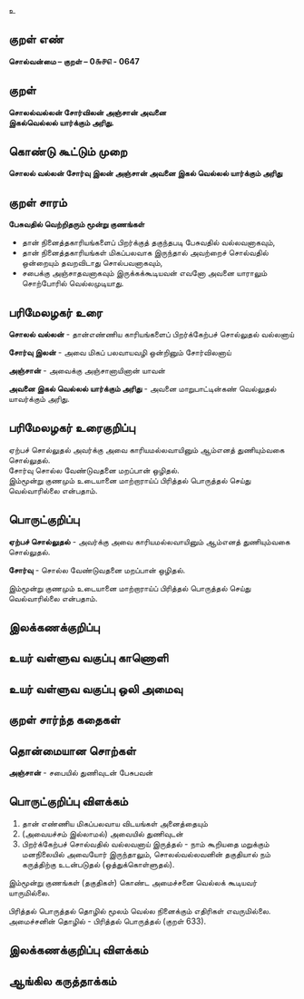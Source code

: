 உ

## குறள் எண் 

**சொல்வன்மை – குறள் – 0௬௪௭ - 0647**  

## குறள் 

**சொலல்வல்லன் சோர்விலன் அஞ்சான் அவனை  
இகல்வெல்லல் யார்க்கும் அரிது.**  

## கொண்டு கூட்டும் முறை

**சொலல் வல்லன் சோர்வு இலன் அஞ்சான் அவனை இகல் வெல்லல் யார்க்கும் அரிது**

## குறள் சாரம் 

**பேசுவதில் வெற்றிதரும் மூன்று குணங்கள்**  
* தான் நினைத்தகாரியங்களைப் பிறர்க்குத் தகுந்தபடி பேசுவதில் வல்லவனாகவும்,  
* தான் நினைத்தகாரியங்கள் மிகப்பலவாக இருந்தால் அவற்றைச் சொல்வதில் ஒன்றையும் தவறவிடாது சொல்பவனாகவும்,  
* சபைக்கு அஞ்சாதவனாகவும் இருக்கக்கூடியவன் எவனோ அவனை யாராலும் சொற்போரில் வெல்லமுடியாது.  

## பரிமேலழகர் உரை

**சொலல் வல்லன்** - தான்எண்ணிய காரியங்களைப் பிறர்க்கேற்பச் சொல்லுதல் வல்லனாய்  

**சோர்வு இலன்** - அவை மிகப் பலவாயவழி ஒன்றினும் சோர்விலனாய்  

**அஞ்சான்** - அவைக்கு அஞ்சானாயினான் யாவன்  

**அவனை இகல் வெல்லல் யார்க்கும் அரிது** - அவனை மாறுபாட்டின்கண் வெல்லுதல் யாவர்க்கும் அரிது.

## பரிமேலழகர் உரைகுறிப்பு   

ஏற்பச் சொல்லுதல் அவர்க்கு அவை காரியமல்லவாயினும் ஆம்எனத் துணியும்வகை சொல்லுதல்.  
சோர்வு சொல்ல வேண்டுவதனை மறப்பான் ஒழிதல்.   
இம்மூன்று குணமும் உடையானை மாற்றாராய்ப் பிரித்தல் பொருத்தல் செய்து வெல்வாரில்லை என்பதாம்.    

## பொருட்குறிப்பு 

**ஏற்பச் சொல்லுதல்** - அவர்க்கு அவை காரியமல்லவாயினும் ஆம்எனத் துணியும்வகை சொல்லுதல்.  

**சோர்வு** - சொல்ல வேண்டுவதனை மறப்பான் ஒழிதல்.   

இம்மூன்று குணமும் உடையானை மாற்றாராய்ப் பிரித்தல் பொருத்தல் செய்து வெல்வாரில்லை என்பதாம்.    

## இலக்கணக்குறிப்பு  


## உயர் வள்ளுவ வகுப்பு காணொளி


## உயர் வள்ளுவ வகுப்பு ஒலி அமைவு 

 
## குறள் சார்ந்த கதைகள் 


## தொன்மையான சொற்கள்

**அஞ்சான்** - சபையில் துணிவுடன் பேசுபவன்  

## பொருட்குறிப்பு விளக்கம்

1. தான் எண்ணிய மிகப்பலவாய விடயங்கள் அனைத்தையும்   
2. (அவையச்சம் இல்லாமல்) அவையில் துணிவுடன்   
3. பிறர்க்கேற்பச் சொல்வதில் வல்லவனாய் இருத்தல் - நாம் கூறியதை மறுக்கும் மனநிலையில் அவையோர் இருந்தாலும், சொலல்வல்லவனின் தகுதியால் நம் கருத்திற்கு உடன்படுதல் (ஒத்துக்கொள்ளுதல்).    

இம்மூன்று குணங்கள் (தகுதிகள்) கொண்ட அமைச்சனை வெல்லக் கூடியவர் யாருமில்லை.  

பிரித்தல் பொருத்தல் தொழில் மூலம் வெல்ல நினைக்கும் எதிரிகள் எவருமில்லை.  
அமைச்சனின் தொழில் - பிரித்தல் பொருத்தல் (குறள் 633).  

## இலக்கணக்குறிப்பு விளக்கம்


## ஆங்கில கருத்தாக்கம் 


